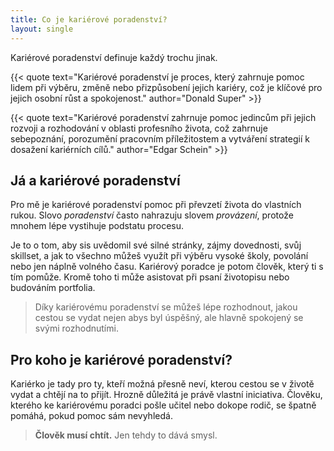 ```yaml
---
title: Co je kariérové poradenství?
layout: single
---
```


Kariérové poradenství definuje každý trochu jinak.

{{< quote text="Kariérové ​​poradenství je proces, který zahrnuje pomoc lidem při výběru, změně nebo přizpůsobení jejich kariéry, což je klíčové pro jejich osobní růst a spokojenost." author="Donald Super" >}}

{{< quote text="Kariérové ​​poradenství zahrnuje pomoc jedincům při jejich rozvoji a rozhodování v oblasti profesního života, což zahrnuje sebepoznání, porozumění pracovním příležitostem a vytváření strategií k dosažení kariérních cílů." author="Edgar Schein" >}}

## Já a kariérové poradenství

Pro mě je kariérové poradenství pomoc při převzetí života do vlastních rukou. Slovo *poradenství* často nahrazuju slovem *provázení*, protože mnohem lépe vystihuje podstatu procesu.

Je to o tom, aby sis uvědomil své silné stránky, zájmy dovednosti, svůj skillset, a jak to všechno můžeš využít při výběru vysoké školy, povolání nebo jen náplně volného času. Kariérový poradce je potom člověk, který ti s tím pomůže. Kromě toho ti může asistovat při psaní životopisu nebo budováním portfolia.

> Díky kariérovému poradenství se můžeš lépe rozhodnout, jakou cestou se vydat nejen abys byl úspěšný, ale hlavně spokojený se svými rozhodnutími.

## Pro koho je kariérové poradenství?

Kariérko je tady pro ty, kteří možná přesně neví, kterou cestou se v životě vydat a chtějí na to přijít. Hrozně důležitá je právě vlastní iniciativa. Člověku, kterého ke kariérovému poradci pošle učitel nebo dokope rodič, se špatně pomáhá, pokud pomoc sám nevyhledá.

> **Člověk musí chtít.** Jen tehdy to dává smysl.
